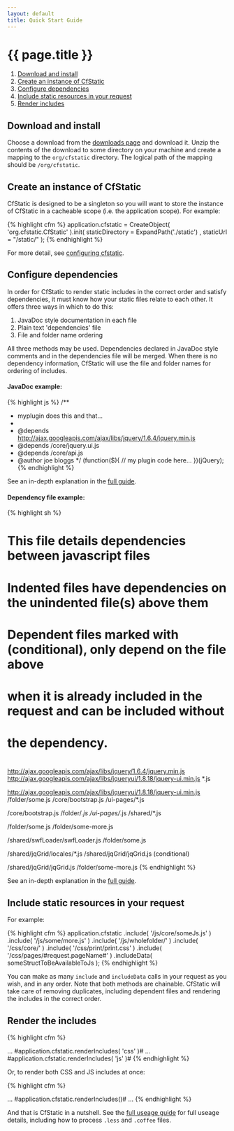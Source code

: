 ```yaml
---
layout: default
title: Quick Start Guide
---
```


# {{ page.title }}

1. [Download and install](#install)
2. [Create an instance of CfStatic](#create-instance)
3. [Configure dependencies](#configure-dependencies)
4. [Include static resources in your request](#include-resources)
5. [Render includes](#render-includes)

<a id="install"></a>
## Download and install

Choose a download from the [downloads page](downloads.html) and download it. Unzip the contents of the download to some directory on your machine and create a mapping to the `org/cfstatic` directory. The logical path of the mapping should be `/org/cfstatic`.

<a id="create-instance"></a>
## Create an instance of CfStatic

CfStatic is designed to be a singleton so you will want to store the instance of CfStatic in a cacheable scope (i.e. the application scope). For example:

{% highlight cfm %}
<cfscript>
application.cfstatic = CreateObject( 'org.cfstatic.CfStatic' ).init(
    staticDirectory = ExpandPath('./static')
  , staticUrl       = "/static/"
);
</cfscript>
{% endhighlight %}

For more detail, see [configuring cfstatic](full-guide.html#configuration).

<a id="configure-dependencies"></a>
## Configure dependencies

In order for CfStatic to render static includes in the correct order and satisfy dependencies, it must know how your static files relate to each other. It offers three ways in which to do this:

1. JavaDoc style documentation in each file
2. Plain text 'dependencies' file
3. File and folder name ordering

All three methods may be used. Dependencies declared in JavaDoc style comments and in the dependencies file will be merged. When there is no dependency information, CfStatic will use the file and folder names for ordering of includes.

#### JavaDoc example:
{% highlight js %}
/**
 * myplugin does this and that...
 *
 * @depends http://ajax.googleapis.com/ajax/libs/jquery/1.6.4/jquery.min.js
 * @depends /core/jquery.ui.js
 * @depends /core/api.js
 * @author joe bloggs
 */
(function($){
     // my plugin code here...
})(jQuery);
{% endhighlight %}

See an in-depth explanation in the [full guide](full-guide.html#javadoc).

#### Dependency file example:
{% highlight sh %}
##
# This file details dependencies between javascript files
#
# Indented files have dependencies on the unindented file(s) above them
# Dependent files marked with (conditional), only depend on the file above
# when it is already included in the request and can be included without
# the dependency.
#

http://ajax.googleapis.com/ajax/libs/jquery/1.6.4/jquery.min.js
    http://ajax.googleapis.com/ajax/libs/jqueryui/1.8.18/jquery-ui.min.js
    *.js

http://ajax.googleapis.com/ajax/libs/jqueryui/1.8.18/jquery-ui.min.js
    /folder/some.js
    /core/bootstrap.js
    /ui-pages/*.js

/core/bootstrap.js
    /folder/*.js
    /ui-pages/*.js
    /shared/*.js

/folder/some.js
    /folder/some-more.js

/shared/swfLoader/swfLoader.js
    /folder/some.js

/shared/jqGrid/locales/*.js
    /shared/jqGrid/jqGrid.js (conditional)

/shared/jqGrid/jqGrid.js
    /folder/some-more.js
{% endhighlight %}

See an in-depth explanation in the [full guide](full-guide.html#dependency-file).

<a id="include-resources"></a>
## Include static resources in your request

For example:

{% highlight cfm %}
<cfscript>
application.cfstatic
    .include( '/js/core/someJs.js' )
    .include( '/js/some/more.js' )
    .include( '/js/wholefolder/' )
    .include( '/css/core/' )
    .include( '/css/print/print.css' )
    .include( '/css/pages/#request.pageName#' )
    .includeData( someStructToBeAvailableToJs );
</cfscript>
{% endhighlight %}

You can make as many `include` and `includeData` calls in your request as you wish, and in any order. Note that both methods are chainable. CfStatic will take care of removing duplicates, including dependent files and rendering the includes in the correct order.

<a id="render-includes"></a>
## Render the includes

{% highlight cfm %}
<html>
    <head>
        ...
        #application.cfstatic.renderIncludes( 'css' )#
    </head>
    <body>
        ...
        #application.cfstatic.renderIncludes( 'js' )#
    </body>
</html>
{% endhighlight %}

Or, to render both CSS and JS includes at once:

{% highlight cfm %}
<html>
    <head>
        ...
        #application.cfstatic.renderIncludes()#
    </head>
    ...
{% endhighlight %}

And that is CfStatic in a nutshell. See the [full useage guide](full-guide.html) for full useage details, including how to process `.less` and `.coffee` files.